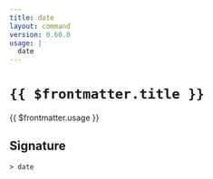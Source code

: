 ```yaml
---
title: date
layout: command
version: 0.60.0
usage: |
  date
---
```


# `{{ $frontmatter.title }}`

<div style='white-space: pre-wrap;'>{{ $frontmatter.usage }}</div>

## Signature

`> date `
